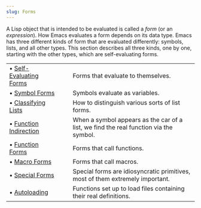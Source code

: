 ```yaml
---
slug: Forms
---
```


A Lisp object that is intended to be evaluated is called a *form* (or an *expression*). How Emacs evaluates a form depends on its data type. Emacs has three different kinds of form that are evaluated differently: symbols, lists, and all other types. This section describes all three kinds, one by one, starting with the other types, which are self-evaluating forms.

|                                                      |    |                                                                                       |
| :--------------------------------------------------- | -- | :------------------------------------------------------------------------------------ |
| • [Self-Evaluating Forms](Self_002dEvaluating-Forms) |    | Forms that evaluate to themselves.                                                    |
| • [Symbol Forms](Symbol-Forms)                       |    | Symbols evaluate as variables.                                                        |
| • [Classifying Lists](Classifying-Lists)             |    | How to distinguish various sorts of list forms.                                       |
| • [Function Indirection](Function-Indirection)       |    | When a symbol appears as the car of a list, we find the real function via the symbol. |
| • [Function Forms](Function-Forms)                   |    | Forms that call functions.                                                            |
| • [Macro Forms](Macro-Forms)                         |    | Forms that call macros.                                                               |
| • [Special Forms](Special-Forms)                     |    | Special forms are idiosyncratic primitives, most of them extremely important.         |
| • [Autoloading](Autoloading)                         |    | Functions set up to load files containing their real definitions.                     |
